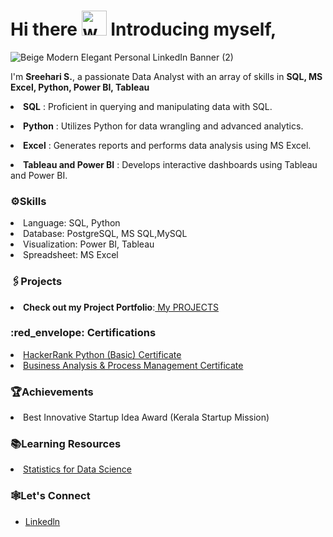 # Hi there  <img src="https://user-images.githubusercontent.com/72663882/171687151-bb31c996-c9d2-49c8-b593-734946893b23.gif" alt="waving hand gif" aria-hidden="true" width="40" /> Introducing myself,
![Beige Modern Elegant Personal LinkedIn Banner (2)](https://github.com/lionheartsss1997/lionheartsss1997/blob/main/assets/1725312784523.jfif)


I'm **Sreehari S.**, a passionate Data Analyst with an array of skills in **SQL, MS Excel, Python, Power BI, Tableau**

**<li>SQL** : Proficient in querying and manipulating data with SQL.

**<li>Python** : Utilizes Python for data wrangling and advanced analytics.

**<li>Excel** : Generates reports and performs data analysis using MS Excel.

**<li>Tableau and Power BI** : Develops interactive dashboards using Tableau and Power BI.


<h3>⚙️Skills</h3>

<li>Language: SQL, Python

<li>Database: PostgreSQL, MS SQL,MySQL

<li>Visualization: Power BI, Tableau

<li>Spreadsheet: MS Excel

<h3>🖇️Projects</h3>

**<li>Check out my Project Portfolio**:<a href="https://github.com/lionheartsss1997/Project_Portfolio"> My PROJECTS</a><br></li>

<h3> :red_envelope: Certifications</h3>
<li><a href="https://www.hackerrank.com/certificates/e3b77e5e7430">HackerRank Python (Basic) Certificate</a><br></li>
<li><a href="https://www.coursera.org/account/accomplishments/verify/V10PZY92RMX4">Business Analysis & Process Management Certificate</a><br></li>

<h3>🏆Achievements</h3>
<li>Best Innovative Startup Idea Award (Kerala Startup Mission)

<h3>📚Learning Resources</h3>
<li><a href="https://github.com/lionheartsss1997/Statistics_for_data_science">Statistics for Data Science</a><br></li>

<h3>🕸️Let's Connect</h3>
<ul>
 <li><a href="https://www.linkedin.com/in/
sreeharisundaran97/">Linkedln</a><br></li>
</ul>


